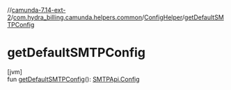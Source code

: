 //[camunda-7.14-ext-2](../../../index.md)/[com.hydra_billing.camunda.helpers.common](../index.md)/[ConfigHelper](index.md)/[getDefaultSMTPConfig](get-default-s-m-t-p-config.md)

# getDefaultSMTPConfig

[jvm]\
fun [getDefaultSMTPConfig](get-default-s-m-t-p-config.md)(): [SMTPApi.Config](../../com.hydra_billing.camunda.api/-s-m-t-p-api/-config/index.md)

